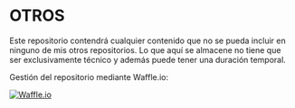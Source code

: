 # OTROS

Este repositorio contendrá cualquier contenido que no se pueda incluir en 
ninguno de mis otros repositorios. Lo que aquí se almacene no tiene que 
ser exclusivamente técnico y además puede tener una duración temporal.

Gestión del repositorio mediante Waffle.io:

[![Waffle.io](https://badge.waffle.io/hamfree/OTROS.svg?columns=all)](https://waffle.io/hamfree/OTROS)
